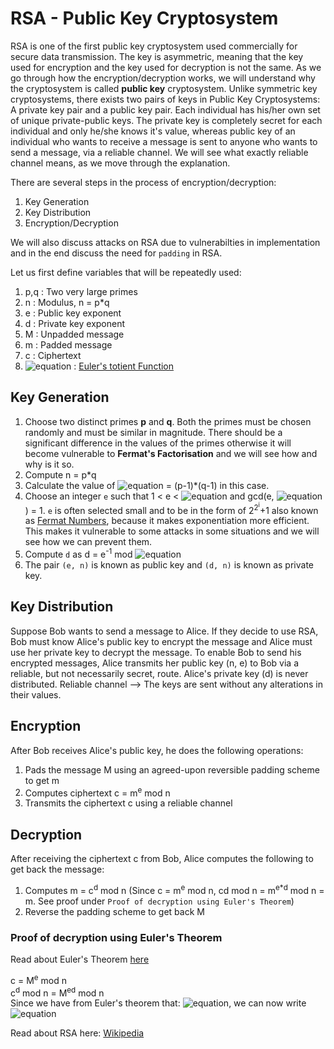 # RSA - Public Key Cryptosystem

RSA is one of the first public key cryptosystem used commercially for secure data transmission. The key is asymmetric, meaning that the key used for encryption and the key used for decryption is not the same. As we go through how the encryption/decryption works, we will understand why the cryptosystem is called <strong>public key</strong> cryptosystem. Unlike symmetric key cryptosystems, there exists two pairs of keys in Public Key Cryptosystems: A private key pair and a public key pair. Each individual has his/her own set of unique private-public keys. The private key is completely secret for each individual and only he/she knows it's value, whereas public key of an individual who wants to receive a message is sent to anyone who wants to send a message, via a reliable channel. We will see what exactly reliable channel means, as we move through the explanation.

There are several steps in the process of encryption/decryption:
1. Key Generation
2. Key Distribution
3. Encryption/Decryption

We will also discuss attacks on RSA due to vulnerabilties in implementation and in the end discuss the need for `padding` in RSA.

Let us first define variables that will be repeatedly used:
1. p,q : Two very large primes 
2. n : Modulus, n = p*q
3. e : Public key exponent
4. d : Private key exponent
5. M : Unpadded message
3. m : Padded message
4. c : Ciphertext
5. ![equation](https://latex.codecogs.com/png.latex?{\varphi()}) : [Euler's totient Function](https://en.wikipedia.org/wiki/Euler%27s_totient_function)


## Key Generation
1. Choose two distinct primes <strong>p</strong> and <strong>q</strong>. Both the primes must be chosen randomly and must be similar in magnitude. There should be a significant difference in the values of the primes otherwise it will become vulnerable to <strong>Fermat's Factorisation</strong> and we will see how and why is it so.
2. Compute n = p*q
3. Calculate the value of ![equation](https://latex.codecogs.com/png.latex?{\varphi(n)}) = (p-1)*(q-1) in this case. 
4. Choose an integer `e` such that 1 < e < ![equation](https://latex.codecogs.com/png.latex?{\varphi(n)}) and gcd(e, ![equation](https://latex.codecogs.com/png.latex?{\varphi(n)})) = 1. `e` is often selected small and to be in the form of 2<sup>2<sup>i</sup></sup>+1 also known as [Fermat Numbers](https://en.wikipedia.org/wiki/Fermat_number), because it makes exponentiation more efficient. This makes it vulnerable to some attacks in some situations and we will see how we can prevent them.
5. Compute `d` as d = e<sup>-1</sup> mod ![equation](https://latex.codecogs.com/png.latex?{\varphi(n)})
6. The pair `(e, n)` is known as public key and `(d, n)` is known as private key.


## Key Distribution
Suppose Bob wants to send a message to Alice. If they decide to use RSA, Bob must know Alice's public key to encrypt the message and Alice must use her private key to decrypt the message. To enable Bob to send his encrypted messages, Alice transmits her public key (n, e) to Bob via a reliable, but not necessarily secret, route. Alice's private key (d) is never distributed. Reliable channel --> The keys are sent without any alterations in their values. 


## Encryption
After Bob receives Alice's public key, he does the following operations:
1. Pads the message M using an agreed-upon reversible padding scheme to get m
2. Computes ciphertext c = m<sup>e</sup> mod n
3. Transmits the ciphertext c using a reliable channel


## Decryption
After receiving the ciphertext c from Bob, Alice computes the following to get back the message:
1. Computes m = c<sup>d</sup> mod n (Since c = m<sup>e</sup> mod n, c</sup>d</sup> mod n = m<sup>e*d</sup> mod n = m. See proof under `Proof of decryption using Euler's Theorem`)
2. Reverse the padding scheme to get back M


### Proof of decryption using Euler's Theorem
Read about Euler's Theorem [here](https://en.wikipedia.org/wiki/Euler%27s_theorem)

c = M<sup>e</sup> mod n  
c<sup>d</sup> mod n = M<sup>ed</sup> mod n  
Since we have from Euler's theorem that: ![equation](https://latex.codecogs.com/png.latex?a^{\varphi&space;(n)}&space;\equiv&space;1&space;\pmod{n}), we can now write  
![equation](https://latex.codecogs.com/png.latex?{\displaystyle&space;m^{ed}=m^{1&plus;h\varphi&space;(n)}=m(m^{\varphi&space;(n)})^{h}\equiv&space;m(1)^{h}\equiv&space;m{\pmod&space;{n}}})



Read about RSA here: [Wikipedia](https://en.wikipedia.org/wiki/RSA_(cryptosystem))
